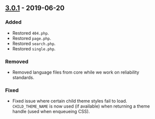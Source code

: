 ## [3.0.1] - 2019-06-20
### Added
* Restored `404.php`.
* Restored `page.php`.
* Restored `search.php`.
* Restored `single.php`.

### Removed
* Removed language files from core while we work on reliability standards.

### Fixed
* Fixed issue where certain child theme styles fail to load. `CHILD_THEME_NAME` is now used (if available) when returning a theme handle (used when enqueueing CSS).

[3.0.1]: https://github.com/studiopress/genesis/compare/3.0.0...3.0.1
